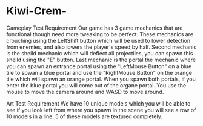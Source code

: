 # Kiwi-Crem-

Gameplay Test Requirement
Our game has 3 game mechanics that are functional though need more tweaking to be perfect. These mechanics are crouching using the LeftShift button which will be used to lower detection from enemies, and also lowers the player's speed by half. Second mechanic is the sheild mechanic which will deflect all projectiles, you can spawn this sheild using the "E" button. Last mechanic is the portal the mechanic where you can spawn an entrance portal using the "LeftMouse Button" on a blue tile to spwan a blue portal and use the "RightMouse Button" on the orange tile which will spawn an orange portal. When you spawn both portals, if you enter the blue portal you will come out of the organe portal. You use the mouse to move the camera around and WASD to move around.

Art Test Requirement
We have 10 unique models which you will be able to see if you look left from where you spawn in the scene you will see a row of 10 models in a line. 5 of these models are textured completely.
